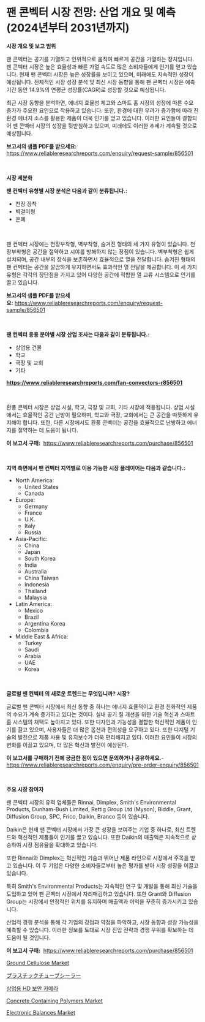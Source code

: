 <p><h1>팬 콘벡터 시장 전망: 산업 개요 및 예측 (2024년부터 2031년까지)</h1></p><p><strong>시장 개요 및 보고 범위</strong></p>
<p><p>팬 콘벡터는 공기를 가열하고 인위적으로 움직여 빠르게 공간을 가열하는 장치입니다. 팬 콘벡터 시장은 높은 효율성과 빠른 가열 속도로 많은 소비자들에게 인기를 얻고 있습니다. 현재 팬 콘벡터 시장은 높은 성장률을 보이고 있으며, 미래에도 지속적인 성장이 예상됩니다. 전체적인 시장 성장 분석 및 최신 시장 동향을 통해 팬 콘벡터 시장은 예측 기간 동안 14.9%의 연평균 성장률(CAGR)로 성장할 것으로 예상됩니다. </p><p>최근 시장 동향을 분석하면, 에너지 효율성 제고와 스마트 홈 시장의 성장에 따른 수요 증가가 주요한 요인으로 작용하고 있습니다. 또한, 환경에 대한 우려가 증가함에 따라 친환경 에너지 소스를 활용한 제품이 더욱 인기를 얻고 있습니다. 이러한 요인들이 결합되어 팬 콘벡터 시장의 성장을 뒷받침하고 있으며, 미래에도 이러한 추세가 계속될 것으로 예상됩니다.</p></p>
<p><strong>보고서의 샘플 PDF를 받으세요:</strong> <a href="https://www.reliableresearchreports.com/enquiry/request-sample/856501">https://www.reliableresearchreports.com/enquiry/request-sample/856501</a></p>
<p>&nbsp;</p>
<p><strong>시장 세분화</strong></p>
<p><strong>팬 컨벡터 유형별 시장 분석은 다음과 같이 분류됩니다.:</strong></p>
<p><ul><li>천장 장착</li><li>벽걸이형</li><li>은폐</li></ul></p>
<p>&nbsp;</p>
<p><p>팬 컨벡터 시장에는 천장부착형, 벽부착형, 숨겨진 형태의 세 가지 유형이 있습니다. 천장부착형은 공간을 절약하고 시야를 방해하지 않는 장점이 있습니다. 벽부착형은 쉽게 설치되며, 공간 내부의 장식을 보존하면서 효율적으로 열을 전달합니다. 숨겨진 형태의 팬 컨벡터는 공간을 깔끔하게 유지하면서도 효과적인 열 전달을 제공합니다. 이 세 가지 유형은 각각의 장단점을 가지고 있어 다양한 공간에 적합한 열 교류 시스템으로 인기를 끌고 있습니다.</p></p>
<p><strong>보고서의 샘플 PDF를 받으세요:</strong>&nbsp;<a href="https://www.reliableresearchreports.com/enquiry/request-sample/856501">https://www.reliableresearchreports.com/enquiry/request-sample/856501</a></p>
<p>&nbsp;</p>
<p><strong> 팬 컨벡터 응용 분야별 시장 산업 조사는 다음과 같이 분류됩니다.:</strong></p>
<p><ul><li>상업용 건물</li><li>학교</li><li>극장 및 교회</li><li>기타</li></ul></p>
<p><strong><a href="https://www.reliableresearchreports.com/fan-convectors-r856501">https://www.reliableresearchreports.com/fan-convectors-r856501</a></strong></p>
<p>&nbsp;</p>
<p><p>환풍 콘벡터 시장은 상업 시설, 학교, 극장 및 교회, 기타 시장에 적용됩니다. 상업 시설에서는 효율적인 공간 난방이 필요하며, 학교와 극장, 교회에서는 큰 공간을 따뜻하게 유지해야 합니다. 또한, 다른 시장에서도 환풍 콘벡터는 공간을 효율적으로 난방하고 에너지를 절약하는 데 도움이 됩니다.</p></p>
<p><strong>이 보고서 구매:</strong>&nbsp; <a href="https://www.reliableresearchreports.com/purchase/856501">https://www.reliableresearchreports.com/purchase/856501</a></p>
<p>&nbsp;</p>
<p><strong>지역 측면에서 팬 컨벡터 지역별로 이용 가능한 시장 플레이어는 다음과 같습니다.:</strong></p>
<p><ul>
    <li>
        North America:
        <ul>
            <li>United States</li>
            <li>Canada</li>
        </ul>
    </li>
    <li>
        Europe:
        <ul>
            <li>Germany</li>
            <li>France</li>
            <li>U.K.</li>
            <li>Italy</li>
            <li>Russia</li>
        </ul>
    </li>
    <li>
        Asia-Pacific:
        <ul>
            <li>China</li>
            <li>Japan</li>
            <li>South Korea</li>
            <li>India</li>
            <li>Australia</li>
            <li>China Taiwan</li>
            <li>Indonesia</li>
            <li>Thailand</li>
            <li>Malaysia</li>
        </ul>
    </li>
    <li>
        Latin America:
        <ul>
            <li>Mexico</li>
            <li>Brazil</li>
            <li>Argentina Korea</li>
            <li>Colombia</li>
        </ul>
    </li>
    <li>
        Middle East & Africa:
        <ul>
            <li>Turkey</li>
            <li>Saudi</li>
            <li>Arabia</li>
            <li>UAE</li>
            <li>Korea</li>
        </ul>
    </li>
    </ul></p>
<p>&nbsp;</p>
<p><strong>글로벌 팬 컨벡터 의 새로운 트렌드는 무엇입니까? 시장?</strong></p>
<p><p>글로벌 팬 콘벡터 시장에서 최신 동향 중 하나는 에너지 효율적이고 환경 친화적인 제품의 수요가 계속 증가하고 있다는 것이다. 실내 공기 질 개선을 위한 기술 혁신과 스마트 홈 시스템의 채택도 높아지고 있다. 또한 디자인과 기능성을 결합한 혁신적인 제품이 인기를 끌고 있으며, 사용자들은 더 많은 옵션과 편의성을 요구하고 있다. 또한 디지털 기술의 발전으로 제품 사용 및 유지보수가 더욱 편리해지고 있다. 이러한 요인들이 시장의 변화를 이끌고 있으며, 더 많은 혁신과 발전이 예상된다.</p></p>
<p><strong>이 보고서를 구매하기 전에 궁금한 점이 있으면 문의하거나 공유하세요.</strong>- <a href="https://www.reliableresearchreports.com/enquiry/pre-order-enquiry/856501">https://www.reliableresearchreports.com/enquiry/pre-order-enquiry/856501</a></p>
<p>&nbsp;</p>
<p><strong>주요 시장 참여자</strong></p>
<p><p>팬 콘벡터 시장의 유력 업체들은 Rinnai, Dimplex, Smith's Environmental Products, Dunham-Bush Limited, Rettig Group Ltd (Myson), Biddle, Grant, Diffusion Group, SPC, Frico, Daikin, Branco 등이 있습니다. </p><p>Daikin은 현재 팬 콘벡터 시장에서 가장 큰 성장을 보여주는 기업 중 하나로, 최신 트렌드와 혁신적인 제품들이 인기를 끌고 있습니다. 또한 Daikin의 매출액은 지속적으로 상승하여 시장 점유율을 확대하고 있습니다.</p><p>또한 Rinnai와 Dimplex는 혁신적인 기술과 뛰어난 제품 라인으로 시장에서 주목을 받고 있습니다. 이 두 기업은 다양한 소비자들로부터 높은 평가를 받아 시장 성장을 이끌고 있습니다.</p><p>특히 Smith's Environmental Products는 지속적인 연구 및 개발을 통해 최신 기술을 도입하고 있어 팬 콘벡터 시장에서 자리매김하고 있습니다. 또한 Grant와 Diffusion Group는 시장에서 안정적인 위치를 유지하며 매출액과 이익을 꾸준히 증가시키고 있습니다.</p><p>산업적 경쟁 분석을 통해 각 기업의 강점과 약점을 파악하고, 시장 동향과 성장 가능성을 예측할 수 있습니다. 이러한 정보를 토대로 시장 진입 전략과 경쟁 우위를 확보하는 데 도움이 될 것입니다.</p></p>
<p><strong>이 보고서 구매:</strong>&nbsp;&nbsp;<a href="https://www.reliableresearchreports.com/purchase/856501">https://www.reliableresearchreports.com/purchase/856501</a></p>
<p><p><a href="https://issuu.com/reportprime-2/docs/ground-cellulose-market-size-2030.pptx">Ground Cellulose Market</a></p><p><a href="https://github.com/adcxff01450218/Market-Research-Report-List-1/blob/main/264190120664.md">プラスチックチューブシーラー</a></p><p><a href="https://github.com/trmesnao7959541/Market-Research-Report-List-1/blob/main/689299919085.md">상업용 HD 보안 카메라</a></p><p><a href="https://issuu.com/reportprime-2/docs/concrete-containing-polymers-market-size-2030.pptx">Concrete Containing Polymers Market</a></p><p><a href="https://github.com/sonuprakash1/Market-Research-Report-List-2/blob/main/electronic-balances-market.md">Electronic Balances Market</a></p></p>